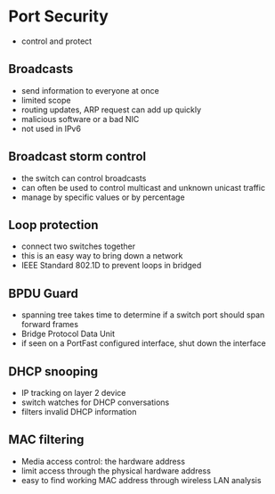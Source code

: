 # Port Security

- control and protect

## Broadcasts

- send information to everyone at once
- limited scope
- routing updates, ARP request can add up quickly
- malicious software or a bad NIC
- not used in IPv6

## Broadcast storm control

- the switch can control broadcasts
- can often be used to control multicast and unknown unicast traffic
- manage by specific values or by percentage

## Loop protection

- connect two switches together
- this is an easy way to bring down a network
- IEEE Standard 802.1D to prevent loops in bridged

## BPDU Guard

- spanning tree takes time to determine if a switch port should span forward frames
- Bridge Protocol Data Unit
- if seen on a PortFast configured interface, shut down the interface

## DHCP snooping

- IP tracking on layer 2 device
- switch watches for DHCP conversations
- filters invalid DHCP information

## MAC filtering

- Media access control: the hardware address
- limit access through the physical hardware address
- easy to find working MAC address through wireless LAN analysis
